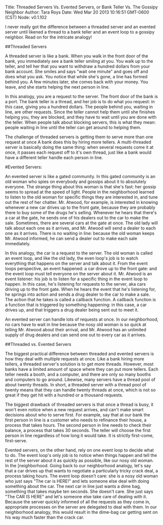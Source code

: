 Title: Threaded Servers Vs. Evented Servers, or Bank Teller Vs. The Gossipy Neighbor
Author: Tara Roys
Date: Wed Mar 20 2013 10:16:51 GMT-0600 (CST)
Node: v0.1.102


I never really got the difference between a threaded server and an evented server until likened a thread to a bank teller and an event loop to a gossipy neighbor.  Read on for the intricate analogy!

##Threaded Servers

A threaded server is like a bank.  When you walk in the front door of the bank, you immediately see a bank teller smiling at you.  You walk up to the teller, and tell her that you want to withdraw a hundred dollars from your bank account.  She smiles and says "wait one minute" and goes off and does what you ask. You notice that while she's gone, a line has formed behind you.   A few minutes later, she comes back with your money.  You leave, and she starts helping the next person in line.  

In this analogy, you are a request to the server.  The front door of the bank is a port.  The bank teller is a thread, and her job is to do what you request: in this case, giving you a hundred dollars.   The people behind you, waiting in line, are other requests.   Since the teller cannot help them until she finishes helping you, they are blocked, and they have to wait until you are done with the teller.  When people talk about blocking servers, this is what they mean:  people waiting in line until the teller can get around to helping them.  

The challenge of threaded servers is getting them to serve more than one request at once  A bank does this by hiring more tellers.  A multi-threaded server is basically doing the same thing: when several requests come it at once, it passes each request off to it's own thread, just like a bank would have a different teller handle each person in line.  

#Evented Servers:  

An evented server is like a gated community.  In this gated community is an old woman who spies on everybody and gossips about it to absolutely everyone.  The strange thing about this woman is that she's fast: her gossip seems to spread at the speed of light. People in the neighborhood learned to listen to the old woman for specific things they are interested in, and tune out the rest of her chatter.  Mr. Atwood, for example, is interested in knowing whenever a new car drives up to the front gate, because they are probably there to buy some of the drugs he's selling.  Whenever he hears that there's a car at the gate, he sends one of his dealers out to the car to make the sale.  Sometimes, there are several cars at the gate at once.  The old lady will talk about each one as it arrives, and Mr. Atwood will send a dealer to each one as it arrives.  There is no waiting in line:  because the old woman keeps Mr. Atwood informed, he can send a dealer out to make each sale immediately.

In this analogy, the car is a request to the server.  The old woman is called an event loop, and like the old lady, the even loop's job is to watch everything that happens on the server and talk about it.  From the event loops perspective, an event happened:  a car drove up to the front gate: and the event loop must tell everyone on the server about it.  Mr. Atwood is an event listener: his job is to listen for a specific thing in the event loop to happen.  In this case, he's listening for requests to the server, aka cars driving up to the front gate.  When he hears the event that he's listening for, he springs into action and sends a drug dealer to the car to make a sale.  The action that he takes is called a callback function.  A callback function is a function that is triggered by something happening: in this case, a car drives up, and that triggers a drug dealer being sent out to meet it.  

  An evented server can handle lots of requests at once.  In our neighborhood, no cars have to wait in line because the nosy old woman is so quick at telling Mr. Atwood about their arrival, and Mr. Atwood has an unlimited supply of drug dealers and can send one out to every car as it arrives.  
  

##Threaded vs. Evented Servers

The biggest practical difference between threaded and evented servers is how they deal with multiple requests at once.  Like a bank hiring more tellers, a threaded server's solution is to get more threads.  However, most banks have a limited amount of space where they can put more tellers.  Each teller needs a booth, and a computer, and there are only so many booths and computers to go around.  Likewise, many servers have a thread pool of about twenty threads. In short, a threaded server with a thread pool of twenty means that they can handle twenty threads at once, which is not so great if they get hit with a hundred or a thousand requests. 

 The biggest drawback of threaded servers is that once a thread is busy, it won't even notice when a new request arrives, and can't make smart decisions about who to serve first.  For example, say that at our bank the first person in line is a customer who needs to refinance their house, a process that takes hours.  The second person in line needs to check their balance, a process that takes 30 seconds.  The teller will choose the first person in line regardless of how long it would take.  It is strictly first-come, first-serve.  

Evented servers, on the other hand, rely on one event loop to decide what to do.  The event loop's only job is to notice when things happen and tell the rest of the server about it as quickly as possible, like our nosy old woman. In the [neighborhood.  Going back to our neighborhood analogy, let's say that a car drives up that wants to negotiate a particularly tricky crack deal, a process taking hours.  The event loop doesn't care:  she is a nosy old woman  who just says "The car is HERE!" and lets someone else deal with doing something about the car.  The next car in line just wants a dime bag, something that takes maybe ten seconds.  She doesn't care. She just says "The CAR IS HERE" and let's someone else take care of dealing with it.  Because the server quickly informed of all the requests as they come in, appropriate processes on the server are delegated to deal with them.  In our neighborhood analogy, this would result in the dime-bag car getting sent on his way much faster than the crack car.  



  
